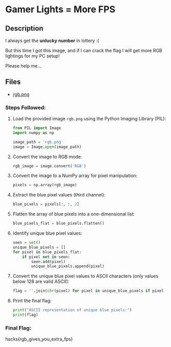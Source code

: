 # Gamer Lights = More FPS

## Description

I always get the **unlucky number** in lottery :(

But this time I got this image, and if I can crack the flag I will get more RGB lightings for my PC setup!

Please help me...

## Files

* [rgb.png](<files/rgb.png>)

### Steps Followed:

1. Load the provided image `rgb.png` using the Python Imaging Library (PIL):
   ```python
   from PIL import Image
   import numpy as np

   image_path = 'rgb.png'  
   image = Image.open(image_path)
   ```
2. Convert the image to RGB mode:
   ```python
   rgb_image = image.convert('RGB')
   ```
3. Convert the image to a NumPy array for pixel manipulation:
   ```python
   pixels = np.array(rgb_image)
   ```
4. Extract the blue pixel values (third channel):
   ```python
   blue_pixels = pixels[:, :, 2]
   ```
5. Flatten the array of blue pixels into a one-dimensional list:
   ```python
   blue_pixels_flat = blue_pixels.flatten()
   ```
6. Identify unique blue pixel values:
   ```python
   seen = set()
   unique_blue_pixels = []
   for pixel in blue_pixels_flat:
       if pixel not in seen:
           seen.add(pixel)
           unique_blue_pixels.append(pixel)
   ```
7. Convert the unique blue pixel values to ASCII characters (only values below 128 are valid ASCII):
   ```python
   flag = ''.join(chr(pixel) for pixel in unique_blue_pixels if pixel < 128)
   ```
8. Print the final flag:
   ```python
   print("ASCII representation of unique blue pixels:")
   print(flag)
   ```

### Final Flag:
hacks{rgb_gives_you_extra_fps}
